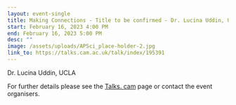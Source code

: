 ```yaml
---
layout: event-single
title: Making Connections - Title to be confirmed - Dr. Lucina Uddin, UCLA
start: February 16, 2023 4:00 PM
end: February 16, 2023 5:00 PM
desc: ""
image: /assets/uploads/APSci_place-holder-2.jpg
link_to: https://talks.cam.ac.uk/talk/index/195391
---
```

Dr. Lucina Uddin, UCLA

For further details please see the [Talks. cam](https://talks.cam.ac.uk/talk/index/195391) page or contact the event organisers.